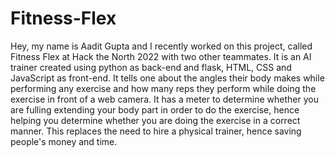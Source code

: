 # Fitness-Flex

Hey, my name is Aadit Gupta and I recently worked on this project, called Fitness Flex at Hack the North 2022 with two other teammates. It is an AI trainer created using python as back-end and flask, HTML, CSS and JavaScript as front-end. It tells one about the angles their body makes while performing any exercise and how many reps they perform while doing the exercise in front of a web camera. It has a meter to determine whether you are fulling extending your body part in order to do the exercise, hence helping you determine whether you are doing the exercise in a correct manner. This replaces the need to hire a physical trainer, hence saving people's money and time.
